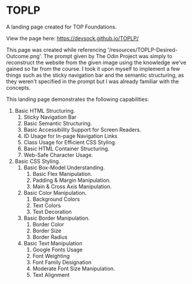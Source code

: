 # TOPLP

A landing page created for TOP Foundations.

View the page here: https://devsock.github.io/TOPLP/

This page was created while referencing '/resources/TOPLP-Desired-Outcome.png'.
The prompt given by The Odin Project was simply to reconstruct the website from the given image
using the knowledge we've gained so far from the course. I took it upon myself to implement
a few things such as the sticky navigation bar and the semantic structuring, as they weren't
specified in the prompt but I was already familiar with the concepts.

This landing page demonstrates the following capabilities:

1. Basic HTML Structuring.
   1. Sticky Navigation Bar
   2. Basic Semantic Structuring.
   3. Basic Accessibility Support for Screen Readers.
   4. ID Usage for In-page Navigation Links
   5. Class Usage for Efficient CSS Styling.
   6. Basic HTML Container Structuring.
   7. Web-Safe Character Usage.
2. Basic CSS Styling.
   1. Basic Box-Model Understanding.
      1. Basic Flex Manipulation.
      2. Padding & Margin Manipulation.
      3. Main & Cross Axis Manipulation.
   2. Basic Color Manipulation.
      1. Background Colors
      2. Text Colors
      3. Text Decoration
   3. Basic Border Manipulation.
      1. Border Color
      2. Border Size
      3. Border Radius
   4. Basic Text Manipulation
      1. Google Fonts Usage
      2. Font Weighting
      3. Font Family Designation
      4. Moderate Font Size Manipulation.
      5. Text Alignment
